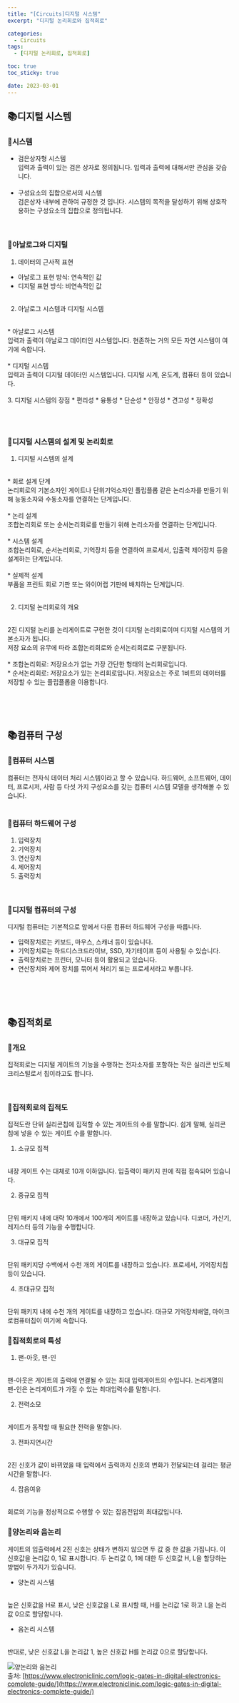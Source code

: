 ```yaml
---
title: "[Circuits]디지털 시스템"
excerpt: "디지털 논리회로와 집적회로"

categories:
  - Circuits
tags:
  - [디지털 논리회로, 집적회로]

toc: true
toc_sticky: true

date: 2023-03-01
---
```


## 📚디지털 시스템
### 📄시스템
* 검은상자형 시스템
  <br>
  입력과 출력이 있는 검은 상자로 정의됩니다. 입력과 출력에 대해서만 관심을 갖습니다.
  <br><br>
* 구성요소의 집합으로서의 시스템
  <br>
  검은상자 내부에 관하여 규정한 것 입니다. 시스템의 목적을 달성하기 위해 상호작용하는 구성요소의 집합으로 정의됩니다.

<br>

### 📄아날로그와 디지털
1. 데이터의 근사적 표현
  - 아날로그 표현 방식: 연속적인 값
  - 디지털  표현 방식: 비연속적인 값
<br><br>
2. 아날로그 시스템과 디지털 시스템
  <br>
  * 아날로그 시스템
  <br>
  입력과 출력이 아날로그 데이터인 시스템입니다. 현존하는 거의 모든 자연 시스템이 여기에 속합니다.
  <br><br>
  * 디지털 시스템
  <br>
  입력과 출력이 디지털 데이터인 시스템입니다. 디지털 시계, 온도계, 컴퓨터 등이 있습니다.
<br><br>
3. 디지털 시스템의 장점
  * 편리성
  * 융통성
  * 단순성
  * 안정성
  * 견고성
  * 정확성

<br><br>

### 📄디지털 시스템의 설계 및 논리회로
1. 디지털 시스템의 설계
  <br>
  * 회로 설계 단계
  <br>
  논리회로의 기본소자인 게이트나 단위기억소자인 플립플롭 같은 논리소자를 만들기 위해 능동소자와 수동소자를 연결하는 단계입니다.
  <br><br>
  * 논리 설계
  <br>
  조합논리회로 또는 순서논리회로를 만들기 위해 논리소자를 연결하는 단계입니다.
  <br><br>
  * 시스템 설계
  <br>
  조합논리회로, 순서논리회로, 기억장치 등을 연결하여 프로세서, 입출력 제어장치 등을 설계하는 단계입니다.
  <br><br>
  * 실제적 설계
  <br>
  부품을 프린트 회로 기판 또는 와이어랩 기판에 배치하는 단계입니다.
  <br><br>

  2. 디지털 논리회로의 개요
  <br>
  2진 디지털 논리를 논리게이트로 구현한 것이 디지털 논리회로이며 디지털 시스템의 기본소자가 됩니다. 
  <br>
  저장 요소의 유무에 따라 조합논리회로와 순서논리회로로 구분됩니다.
  <br><br>
  * 조합논리회로: 저장요소가 없는 가장 간단한 형태의 논리회로입니다.
    <br>
  * 순서논리회로: 저장요소가 있는 논리회로입니다. 저장요소는 주로 1비트의 데이터를 저장할 수 있는 플립플롭을 이용합니다.

<br><br><br>

## 📚컴퓨터 구성
### 📄컴퓨터 시스템
컴퓨터는 전자식 데이터 처리 시스템이라고 할 수 있습니다. 하드웨어, 소프트웨어, 데이터, 프로시저, 사람 등 다섯 가지 구성요소를 갖는 컴퓨터 시스템 모델을 생각해볼 수 있습니다.
<br><br>

### 📄컴퓨터 하드웨어 구성
1. 입력장치
2. 기억장치
3. 연산장치
4. 제어장치
5. 출력장치

<br>

### 📄디지털 컴퓨터의 구성
디지털 컴퓨터는 기본적으로 앞에서 다룬 컴퓨터 하드웨어 구성을 따릅니다.
* 입력장치로는 키보드, 마우스, 스캐너 등이 있습니다.
* 기억장치로는 하드디스크드라이브, SSD, 자기테이프 등이 사용될 수 있습니다.
* 출력장치로는 프린터, 모니터 등이 활용되고 있습니다.
* 연산장치와 제어 장치를 묶어서 처리기 또는 프로세서라고 부릅니다.

<br><br><br>

## 📚집적회로
### 📄개요
집적회로는 디지털 게이트의 기능을 수행하는 전자소자를 포함하는 작은 실리콘 반도체 크리스털로서 칩이라고도 합니다.

<br>

### 📄집적회로의 집적도
집적도란 단위 실리콘칩에 집적할 수 있는 게이트의 수를 말합니다. 쉽게 말해, 실리콘 칩에 넣을 수 있는 게이트 수를 말합니다.
<br>

1. 소규모 집적
<br>
내장 게이트 수는 대체로 10개 이하입니다. 입출력이 패키지 핀에 직접 접속되어 있습니다.
<br>

2. 중규모 집적
<br>
단위 패키지 내에 대략 10개에서 100개의 게이트를 내장하고 있습니다. 디코더, 가산기, 레지스터 등의 기능을 수행합니다.
<br>

3. 대규모 집적
<br>
단위 패키지당 수백에서 수천 개의 게이트를 내장하고 있습니다. 프로세서, 기억장치칩 등이 있습니다.
<br>

4. 초대규모 집적
<br>
단위 패키지 내에 수천 개의 게이트를 내장하고 있습니다. 대규모 기억장치배열, 마이크로컴퓨터칩이 여기에 속합니다.

<br>

### 📄집적회로의 특성
1. 팬-아웃, 팬-인
<br>
팬-아웃은 게이트의 출력에 연결될 수 있는 최대 입력게이트의 수입니다. 논리계열의 팬-인은 논리게이트가 가질 수 있는 최대입력수를 말합니다.
<br>

2. 전력소모
<br>
게이트가 동작할 때 필요한 전력을 말합니다.
<br>

3. 전파지연시간
<br>
2진 신호가 값이 바뀌었을 때 입력에서 출력까지 신호의 변화가 전달되는데 걸리는 평균시간을 말합니다.
<br>

4. 잡음여유
<br>
회로의 기능을 정상적으로 수행할 수 있는 잡음전압의 최대값입니다.

<br>

### 📄양논리와 음논리
게이트의 입출력에서 2진 신호는 상태가 변하지 않으면 두 값 중 한 값을 가집니다. 이 신호값을 논리값 0, 1로 표시합니다. 두 논리값 0, 1에 대한 두 신호값 H, L을 할당하는 방법이 두가지가 있습니다.
* 양논리 시스템
<br>
높은 신호값을 H로 표시, 낮은 신호값을 L로 표시할 때, H를 논리값 1로 하고 L을 논리값 0으로 할당합니다.
<br>

* 음논리 시스템
<br>
반대로, 낮은 신호값 L을 논리값 1, 높은 신호값 H를 논리값 0으로 할당합니다.
<br>


![양논리와 음논리](/assets/images/Circuits/logicSystem.png)
<br>
출처: [https://www.electroniclinic.com/logic-gates-in-digital-electronics-complete-guide/](https://www.electroniclinic.com/logic-gates-in-digital-electronics-complete-guide/)
<br>